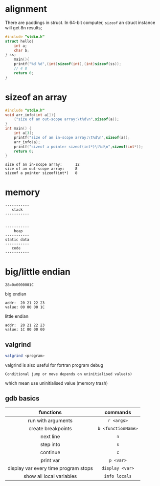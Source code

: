 # alignment

There are paddings in struct. In 64-bit computer, `sizeof` an struct instance will get 8n results;

```c
#include "stdio.h"
struct hello{
	int a;
	char b;
} ss;
	main(){
	printf("%d %d",(int)sizeof(int),(int)sizeof(ss));
	// 4 8
	return 0;
}
```


# sizeof an array
```c
#include "stdio.h"
void arr_info(int a[]){
    ("size of an out-scope array:\t%d\n",sizeof(a));
}
int main() {
    int a[3];
    printf("size of an in-scope array:\t%d\n",sizeof(a));
    arr_info(a);
    printf("sizeof a pointer sizeof(int*)\t%d\n",sizeof(int*));
    return 0;
}
```

```
size of an in-scope array:      12
size of an out-scope array:     8
sizeof a pointer sizeof(int*)   8
```

# memory
```
-----------
   stack
-----------


-----------
    heap
-----------
static data
-----------
   code
-----------
```

# big/little endian

`28=0x0000001C`

big endian
```
addr:  20 21 22 23 
value: 00 00 00 1C
```

little endian
```
addr:  20 21 22 23 
value: 1C 00 00 00
```

## valgrind

```bash
valgrind <program>
```

valgrind is also useful for fortran program debug

```
Conditional jump or move depends on uninitialised value(s)
```

which mean use uninitialised value (memory trash)

## gdb basics
|functions | commands|
|:--:|:--:|
|run with arguments|`r <args>`|
|create breakpoints|`b <functionName>`|
|next line|`n`|
|step into|`s`|
|continue|`c`|
|print var|`p <var>`|
|display var every time program stops|`display <var>`|
|show all local variables|`info locals`|